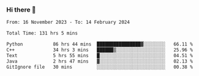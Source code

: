 ### Hi there 👋

<!--
**floyiac/floyiac** is a ✨ _special_ ✨ repository because its `README.md` (this file) appears on your GitHub profile.

Here are some ideas to get you started:

- 🔭 I’m currently working on ...
- 🌱 I’m currently learning ...
- 👯 I’m looking to collaborate on ...
- 🤔 I’m looking for help with ...
- 💬 Ask me about ...
- 📫 How to reach me: ...
- 😄 Pronouns: ...
- ⚡ Fun fact: ...
-->

<!--START_SECTION:waka-->

```txt
From: 16 November 2023 - To: 14 February 2024

Total Time: 131 hrs 5 mins

Python           86 hrs 44 mins  ████████████████▓░░░░░░░░   66.11 %
C++              34 hrs 3 mins   ██████▒░░░░░░░░░░░░░░░░░░   25.96 %
Text             5 hrs 55 mins   █░░░░░░░░░░░░░░░░░░░░░░░░   04.51 %
Java             2 hrs 47 mins   ▓░░░░░░░░░░░░░░░░░░░░░░░░   02.13 %
GitIgnore file   30 mins         ░░░░░░░░░░░░░░░░░░░░░░░░░   00.38 %
```

<!--END_SECTION:waka-->
